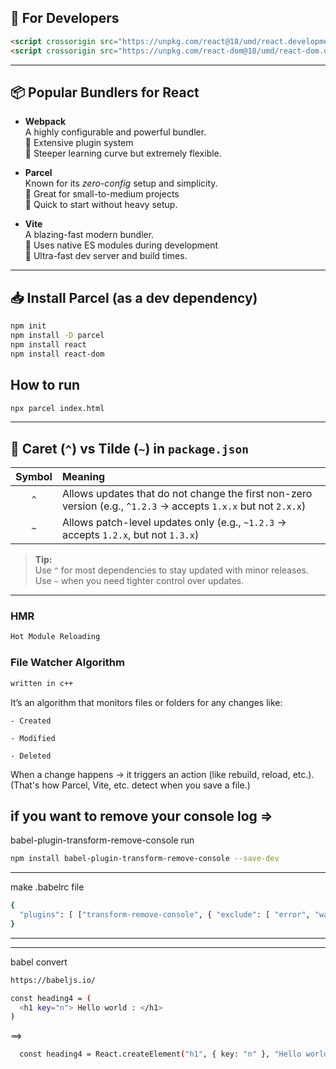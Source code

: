 ## 🌟 For Developers
```html
<script crossorigin src="https://unpkg.com/react@18/umd/react.development.js"></script>
<script crossorigin src="https://unpkg.com/react-dom@18/umd/react-dom.development.js"></script>
```

---

## 📦 Popular Bundlers for React

- **Webpack**  
  A highly configurable and powerful bundler.  
  🔹 Extensive plugin system  
  🔹 Steeper learning curve but extremely flexible.

- **Parcel**  
  Known for its *zero-config* setup and simplicity.  
  🔹 Great for small-to-medium projects  
  🔹 Quick to start without heavy setup.

- **Vite**  
  A blazing-fast modern bundler.  
  🔹 Uses native ES modules during development  
  🔹 Ultra-fast dev server and build times.

---

## 📥 Install Parcel (as a dev dependency)

```bash
npm init
npm install -D parcel
npm install react
npm install react-dom
```
## How to run
```bash
npx parcel index.html
```
---

## 🌟 Caret (`^`) vs Tilde (`~`) in `package.json`

| Symbol | Meaning |
|:------:|:--------|
| `^` | Allows updates that do not change the first non-zero version (e.g., `^1.2.3` → accepts `1.x.x` but not `2.x.x`) |
| `~` | Allows patch-level updates only (e.g., `~1.2.3` → accepts `1.2.x`, but not `1.3.x`) |

> **Tip:**  
> Use `^` for most dependencies to stay updated with minor releases.  
> Use `~` when you need tighter control over updates.

---


### HMR

```bash
Hot Module Reloading
```


### File Watcher Algorithm 
```bash
written in c++
```
It’s an algorithm that monitors files or folders for any changes like:

    - Created

    - Modified

    - Deleted

When a change happens → it triggers an action (like rebuild, reload, etc.).
(That's how Parcel, Vite, etc. detect when you save a file.)


## if you want to remove your console log =>
babel-plugin-transform-remove-console
run

```bash
npm install babel-plugin-transform-remove-console --save-dev
```
---
make .babelrc file
```bash
{
  "plugins": [ ["transform-remove-console", { "exclude": [ "error", "warn"] }] ]
}
```
---
---

babel convert 
```bash 
https://babeljs.io/
```
```bash
const heading4 = (
  <h1 key="n"> Hello world : </h1>
)
```
==>
```bash
  const heading4 = React.createElement("h1", { key: "n" }, "Hello world");
```
